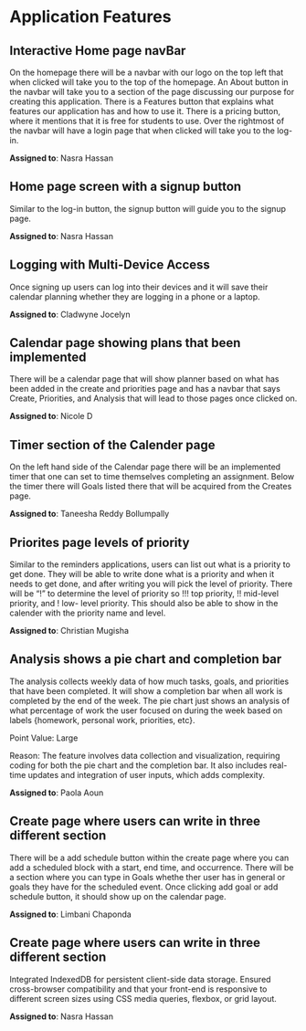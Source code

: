 # Application Features

## Interactive Home page navBar 
On the homepage there will be a navbar with our logo on the top left that when clicked will take you to the top of the homepage. An About button in the navbar will take you to a section of the page discussing our purpose for creating this application. There is a Features button that explains what features our application has and how to use it. There is a pricing button, where it mentions that it is free for students to use.  Over the rightmost of the navbar will have a login page that when clicked will take you to the log-in.

**Assigned to**: Nasra Hassan 
  
## Home page screen with a signup button 
Similar to the log-in button, the signup button will guide you to the signup page.

**Assigned to**: Nasra Hassan 

## Logging with Multi-Device Access

Once signing up users can log into their devices and it will save their calendar planning whether they are logging in a phone or a laptop.

**Assigned to**: Cladwyne Jocelyn

## Calendar page showing plans that been implemented

There will be a calendar page that will show planner based on what has been added in the create and priorities page and has a navbar that says Create, Priorities, and Analysis that will lead to those pages once clicked on.

**Assigned to**: Nicole D

## Timer section of the Calender page 

On the left hand side of the Calendar page there will be an implemented timer that one can set to time themselves completing an assignment. Below the timer there will Goals listed there that will be acquired from the Creates page.

**Assigned to**: Taneesha Reddy Bollumpally
## Priorites page levels of priority

Similar to the reminders applications, users can list out what is a priority to get done. They will be able to write done what is a priority and when it needs to get done, and after writing you will pick the level of priority. There will be “!” to determine the level of priority so !!! top priority, !! mid-level priority, and ! low- level priority. This should also be able to show in the calender with the priority name and level.

**Assigned to**: Christian Mugisha 

## Analysis shows a pie chart and completion bar

The analysis collects weekly data of how much tasks, goals, and priorities that have been completed. It will show a completion bar when all work is completed by the end of the week. The pie chart just shows an analysis of what percentage of work the user focused on during the week based on labels {homework, personal work, priorities, etc}.

Point Value: Large 

Reason: The feature involves data collection and visualization, requiring coding for both the pie chart and the completion bar. It also includes real-time updates and integration of user inputs, which adds complexity.


**Assigned to**: Paola Aoun

## Create page where users can write in three different section

There will be a add schedule button within the create page where you can add a scheduled block with a start, end time, and occurrence. There will be a section where you can type in Goals whethe ther user has in general or goals they have for the scheduled event. Once clicking add goal or add schedule button, it should show up on the calendar page.

**Assigned to**: Limbani Chaponda

## Create page where users can write in three different section

Integrated IndexedDB for persistent client-side data storage. Ensured cross-browser compatibility and that your front-end is responsive to different screen sizes using CSS media queries, flexbox, or grid layout. 

**Assigned to**: Nasra Hassan 








